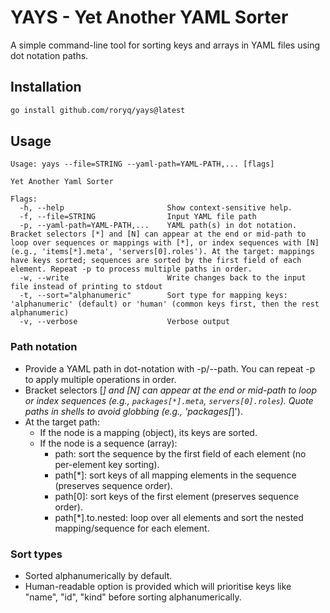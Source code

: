 # YAYS - Yet Another YAML Sorter

A simple command-line tool for sorting keys and arrays in YAML files using dot notation paths.

## Installation

```bash
go install github.com/roryq/yays@latest
```

## Usage

```
Usage: yays --file=STRING --yaml-path=YAML-PATH,... [flags]

Yet Another Yaml Sorter

Flags:
  -h, --help                       Show context-sensitive help.
  -f, --file=STRING                Input YAML file path
  -p, --yaml-path=YAML-PATH,...    YAML path(s) in dot notation. Bracket selectors [*] and [N] can appear at the end or mid-path to loop over sequences or mappings with [*], or index sequences with [N] (e.g., 'items[*].meta', 'servers[0].roles'). At the target: mappings have keys sorted; sequences are sorted by the first field of each element. Repeat -p to process multiple paths in order.
  -w, --write                      Write changes back to the input file instead of printing to stdout
  -t, --sort="alphanumeric"        Sort type for mapping keys: 'alphanumeric' (default) or 'human' (common keys first, then the rest alphanumeric)
  -v, --verbose                    Verbose output
```

### Path notation
- Provide a YAML path in dot-notation with -p/--path. You can repeat -p to apply multiple operations in order.
- Bracket selectors [*] and [N] can appear at the end or mid-path to loop or index sequences (e.g., `packages[*].meta`, `servers[0].roles`). Quote paths in shells to avoid globbing (e.g., 'packages[*]').
- At the target path:
  - If the node is a mapping (object), its keys are sorted.
  - If the node is a sequence (array):
    - path: sort the sequence by the first field of each element (no per-element key sorting).
    - path[*]: sort keys of all mapping elements in the sequence (preserves sequence order).
    - path[0]: sort keys of the first element (preserves sequence order).
    - path[*].to.nested: loop over all elements and sort the nested mapping/sequence for each element.

### Sort types

- Sorted alphanumerically by default.
- Human-readable option is provided which will prioritise keys like "name", "id", "kind" before sorting alphanumerically.


